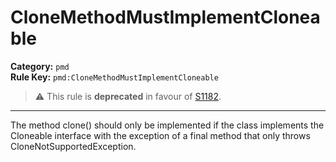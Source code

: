 # CloneMethodMustImplementCloneable
**Category:** `pmd`<br/>
**Rule Key:** `pmd:CloneMethodMustImplementCloneable`<br/>
> :warning: This rule is **deprecated** in favour of [S1182](https://rules.sonarsource.com/java/RSPEC-1182).

-----

The method clone() should only be implemented if the class implements the Cloneable interface with the exception of a final method that only throws CloneNotSupportedException.

